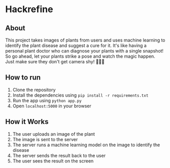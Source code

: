 # Hackrefine

## About

This project takes images of plants from users and uses machine learning to identify the plant disease and suggest a cure for it. It's like having a personal plant doctor who can diagnose your plants with a single snapshot! So go ahead, let your plants strike a pose and watch the magic happen. Just make sure they don't get camera shy! 📸🌿💫

## How to run

1. Clone the repository
2. Install the dependencies using `pip install -r requirements.txt`
3. Run the app using `python app.py`
4. Open `localhost:5000` in your browser

## How it Works

1. The user uploads an image of the plant
2. The image is sent to the server
3. The server runs a machine learning model on the image to identify the disease
4. The server sends the result back to the user
5. The user sees the result on the screen


